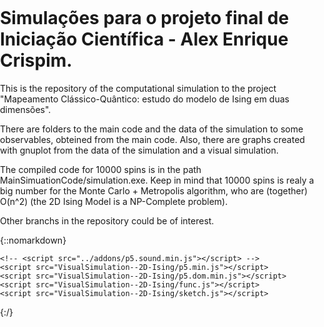 # Simulações para o projeto final de Iniciação Científica - Alex Enrique Crispim.

This is the repository of the computational simulation to the project "Mapeamento Clássico-Quântico: estudo do modelo de Ising em duas dimensões".

There are folders to the main code and the data of the simulation to some observables, obteined from the main code. Also, there are graphs created with gnuplot from the data of the simulation and a visual simulation.

The compiled code for 10000 spins is in the path MainSimuationCode/simulation.exe. Keep in mind that 10000 spins is realy a big number for the Monte Carlo + Metropolis algorithm, who are (together) O(n^2) (the 2D Ising Model is a NP-Complete problem).

Other branchs in the repository could be of interest.

{::nomarkdown}

<!-- HTML CODE-->
<!DOCTYPE html>
<html>
  <head>
    <meta charset="utf-8">
    <meta name="viewport" width=device-width, initial-scale=1.0, maximum-scale=1.0, user-scalable=0>
    <style> body {padding: 0; margin: 0;} </style>
    <title>Ising Chain</title>

    <!-- <script src="../addons/p5.sound.min.js"></script> -->
    <script src="VisualSimulation--2D-Ising/p5.min.js"></script>
    <script src="VisualSimulation--2D-Ising/p5.dom.min.js"></script>
    <script src="VisualSimulation--2D-Ising/func.js"></script>
    <script src="VisualSimulation--2D-Ising/sketch.js"></script>
  </head>
  <body>
  </body>
</html>



{:/}
